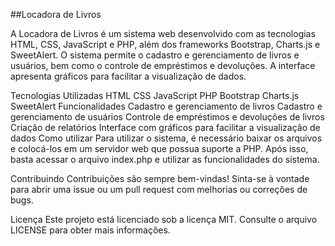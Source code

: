##Locadora de Livros

A Locadora de Livros é um sistema web desenvolvido com as tecnologias HTML, CSS, JavaScript e PHP, além dos frameworks Bootstrap, Charts.js e SweetAlert. O sistema permite o cadastro e gerenciamento de livros e usuários, bem como o controle de empréstimos e devoluções. A interface apresenta gráficos para facilitar a visualização de dados.

Tecnologias Utilizadas
HTML
CSS
JavaScript
PHP
Bootstrap
Charts.js
SweetAlert
Funcionalidades
Cadastro e gerenciamento de livros
Cadastro e gerenciamento de usuários
Controle de empréstimos e devoluções de livros
Criação de relatórios
Interface com gráficos para facilitar a visualização de dados
Como utilizar
Para utilizar o sistema, é necessário baixar os arquivos e colocá-los em um servidor web que possua suporte a PHP. Após isso, basta acessar o arquivo index.php e utilizar as funcionalidades do sistema.

Contribuindo
Contribuições são sempre bem-vindas! Sinta-se à vontade para abrir uma issue ou um pull request com melhorias ou correções de bugs.

Licença
Este projeto está licenciado sob a licença MIT. Consulte o arquivo LICENSE para obter mais informações.
